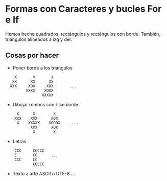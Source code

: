 # Formas con Caracteres y bucles For e If

Hemos hecho cuadrados, rectángulos y rectángulos con borde. También, triángulos alineados a izq y der.

## Cosas por hacer

- Poner borde a los triángulos

```
    X       X       X
   XX      XX      XX
  XXX     XOX     XOX       ...
         XXXX    XOOX
                XXXXX
```

- Dibujar rombos con / sin borde

```
     X      X        X
    XXX    XXX      XOX
     X    XXXXX    XOOOX     ...
           XXX      XOX
            X        X
```

- Letras

```
    CCC     CCCCC
    C       CC      ...
    CCC     CC
            CCCCC
```

- Texto a arte ASCII o UTF-8 ...